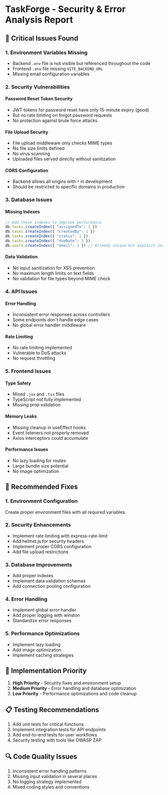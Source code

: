 # TaskForge - Security & Error Analysis Report

## 🚨 Critical Issues Found

### 1. **Environment Variables Missing**
- Backend `.env` file is not visible but referenced throughout the code
- Frontend `.env` file missing `VITE_BACKEND_URL`
- Missing email configuration variables

### 2. **Security Vulnerabilities**

#### Password Reset Token Security
- JWT tokens for password reset have only 15-minute expiry (good)
- But no rate limiting on forgot password requests
- No protection against brute force attacks

#### File Upload Security
- File upload middleware only checks MIME types
- No file size limits defined
- No virus scanning
- Uploaded files served directly without sanitization

#### CORS Configuration
- Backend allows all origins with `*` in development
- Should be restricted to specific domains in production

### 3. **Database Issues**

#### Missing Indexes
```javascript
// Add these indexes to improve performance
db.tasks.createIndex({ "assignedTo": 1 })
db.tasks.createIndex({ "createdBy": 1 })
db.tasks.createIndex({ "status": 1 })
db.tasks.createIndex({ "dueDate": 1 })
db.users.createIndex({ "email": 1 }) // Already unique but explicit index helps
```

#### Data Validation
- No input sanitization for XSS prevention
- No maximum length limits on text fields
- No validation for file types beyond MIME check

### 4. **API Issues**

#### Error Handling
- Inconsistent error responses across controllers
- Some endpoints don't handle edge cases
- No global error handler middleware

#### Rate Limiting
- No rate limiting implemented
- Vulnerable to DoS attacks
- No request throttling

### 5. **Frontend Issues**

#### Type Safety
- Mixed `.jsx` and `.tsx` files
- TypeScript not fully implemented
- Missing prop validation

#### Memory Leaks
- Missing cleanup in useEffect hooks
- Event listeners not properly removed
- Axios interceptors could accumulate

#### Performance Issues
- No lazy loading for routes
- Large bundle size potential
- No image optimization

## 🔧 Recommended Fixes

### 1. Environment Configuration
Create proper environment files with all required variables.

### 2. Security Enhancements
- Implement rate limiting with express-rate-limit
- Add helmet.js for security headers
- Implement proper CORS configuration
- Add file upload restrictions

### 3. Database Improvements
- Add proper indexes
- Implement data validation schemas
- Add connection pooling configuration

### 4. Error Handling
- Implement global error handler
- Add proper logging with winston
- Standardize error responses

### 5. Performance Optimizations
- Implement lazy loading
- Add image optimization
- Implement caching strategies

## 🚀 Implementation Priority

1. **High Priority** - Security fixes and environment setup
2. **Medium Priority** - Error handling and database optimization
3. **Low Priority** - Performance optimizations and code cleanup

## 📋 Testing Recommendations

1. Add unit tests for critical functions
2. Implement integration tests for API endpoints
3. Add end-to-end tests for user workflows
4. Security testing with tools like OWASP ZAP

## 🔍 Code Quality Issues

1. Inconsistent error handling patterns
2. Missing input validation in several places
3. No logging strategy implemented
4. Mixed coding styles and conventions
